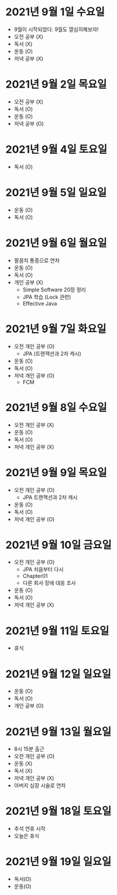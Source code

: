 
# 2021년 9월 1일 수요일 

- 9월이 시작되었다. 9월도 열심히해보자!
- 오전 공부 (X)
- 독서 (X)
- 운동 (O)
- 저녁 공부 (X)

# 2021년 9월 2일 목요일 

- 오전 공부 (X)
- 독서 (O)
- 운동 (O)
- 저녁 공부 (O)

# 2021년 9월 4일 토요일 

- 독서 (O)

# 2021년 9월 5일 일요일 

- 운동 (O)
- 독서 (O)

# 2021년 9월 6일 월요일 

- 팔꿈치 통증으로 연차
- 운동 (O)
- 독서 (O)
- 개인 공부 (X)
    - Simple Software 20장 정리 
    - JPA 학습 (Lock 관련) 
    - Effective Java 

# 2021년 9월 7일 화요일 

- 오전 개인 공부 (O)
    - JPA (트랜잭션과 2차 캐시)
- 운동 (O)
- 독서 (O)
- 저녁 개인 공부 (O)
  - FCM

# 2021년 9월 8일 수요일

- 오전 개인 공부 (X)
- 운동 (O)
- 독서 (O)
- 저녁 개인 공부 (X)

# 2021년 9월 9일 목요일 

- 오전 개인 공부 (O)
  - JPA 트랜잭션과 2차 캐시 
- 운동 (O)
- 독서 (O)
- 저녁 개인 공부 (O)

# 2021년 9월 10일 금요일 

- 오전 개인 공부 (O)
  - JPA 처음부터 다시 
  - Chapter01
  - 다른 회사 장애 대응 조사 
- 운동 (O)
- 독서 (O)
- 저녁 개인 공부 (X)

# 2021년 9월 11일 토요일 

- 휴식 

# 2021년 9월 12일 일요일 

- 운동 (O)
- 독서 (O)
- 개인 공부 (O)

# 2021년 9월 13일 월요일 

- 8시 15분 출근 
- 오전 개인 공부 (O)
- 운동 (X)
- 독서 (X)
- 저녁 개인 공부 (X)
- 아버지 심장 시술로 연차

# 2021년 9월 18일 토요일 

- 추석 연휴 시작 
- 오늘은 휴식 

# 2021년 9월 19일 일요일 

- 독서(O)
- 운동(O)
